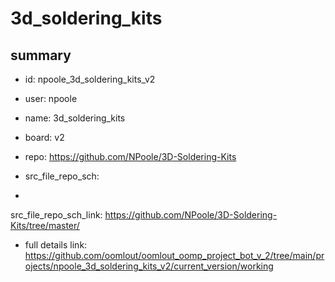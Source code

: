 # 3d_soldering_kits
 
## summary 
* id: npoole_3d_soldering_kits_v2
* user: npoole
* name: 3d_soldering_kits
* board: v2
* repo: https://github.com/NPoole/3D-Soldering-Kits



* src_file_repo_sch: 
*
 src_file_repo_sch_link: https://github.com/NPoole/3D-Soldering-Kits/tree/master/
* full details link: https://github.com/oomlout/oomlout_oomp_project_bot_v_2/tree/main/projects/npoole_3d_soldering_kits_v2/current_version/working  






